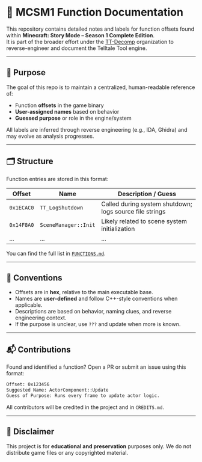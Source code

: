 # 🧠 MCSM1 Function Documentation

This repository contains detailed notes and labels for function offsets found within **Minecraft: Story Mode – Season 1 Complete Edition**.  
It is part of the broader effort under the [TT-Decomp](https://github.com/TT-Decomp) organization to reverse-engineer and document the Telltale Tool engine.

---

## 📘 Purpose

The goal of this repo is to maintain a centralized, human-readable reference of:

- Function **offsets** in the game binary
- **User-assigned names** based on behavior
- **Guessed purpose** or role in the engine/system

All labels are inferred through reverse engineering (e.g., IDA, Ghidra) and may evolve as analysis progresses.

---

## 🗂 Structure

Function entries are stored in this format:

| Offset     | Name             | Description / Guess                                     |
|------------|------------------|----------------------------------------------------------|
| `0x1ECAC0` | `TT_LogShutdown` | Called during system shutdown; logs source file strings |
| `0x14F8A0` | `SceneManager::Init` | Likely related to scene system initialization         |
| ...        | ...              | ...                                                      |

You can find the full list in [`FUNCTIONS.md`](FUNCTIONS.md).

---

## 📎 Conventions

- Offsets are in **hex**, relative to the main executable base.
- Names are **user-defined** and follow C++-style conventions when applicable.
- Descriptions are based on behavior, naming clues, and reverse engineering context.
- If the purpose is unclear, use `???` and update when more is known.

---

## 📬 Contributions

Found and identified a function? Open a PR or submit an issue using this format:

```txt
Offset: 0x123456
Suggested Name: ActorComponent::Update
Guess of Purpose: Runs every frame to update actor logic.
````

All contributors will be credited in the project and in `CREDITS.md`.

---

## 📌 Disclaimer

This project is for **educational and preservation** purposes only.
We do not distribute game files or any copyrighted material.

